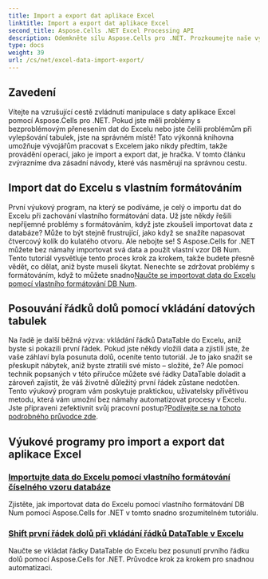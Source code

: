 ```yaml
---
title: Import a export dat aplikace Excel
linktitle: Import a export dat aplikace Excel
second_title: Aspose.Cells .NET Excel Processing API
description: Odemkněte sílu Aspose.Cells pro .NET. Prozkoumejte naše výukové programy, jak snadno a efektivně importovat a exportovat data aplikace Excel.
type: docs
weight: 39
url: /cs/net/excel-data-import-export/
---
```

## Zavedení

Vítejte na vzrušující cestě zvládnutí manipulace s daty aplikace Excel pomocí Aspose.Cells pro .NET. Pokud jste měli problémy s bezproblémovým přenesením dat do Excelu nebo jste čelili problémům při vylepšování tabulek, jste na správném místě! Tato výkonná knihovna umožňuje vývojářům pracovat s Excelem jako nikdy předtím, takže provádění operací, jako je import a export dat, je hračka. V tomto článku zvýrazníme dva zásadní návody, které vás nasměrují na správnou cestu.

## Import dat do Excelu s vlastním formátováním

 První výukový program, na který se podíváme, je celý o importu dat do Excelu při zachování vlastního formátování data. Už jste někdy řešili nepříjemné problémy s formátováním, když jste zkoušeli importovat data z databáze? Může to být stejně frustrující, jako když se snažíte napasovat čtvercový kolík do kulatého otvoru. Ale nebojte se! S Aspose.Cells for .NET můžete bez námahy importovat svá data a použít vlastní vzor DB Num. Tento tutoriál vysvětluje tento proces krok za krokem, takže budete přesně vědět, co dělat, aniž byste museli škytat. Nenechte se zdržovat problémy s formátováním, když to můžete snadno[Naučte se importovat data do Excelu pomocí vlastního formátování DB Num](./import-data-to-worksheet-in-excel-with-specified-db-num-custom-pattern-formatting/).

## Posouvání řádků dolů pomocí vkládání datových tabulek

Na řadě je další běžná výzva: vkládání řádků DataTable do Excelu, aniž byste si pokazili první řádek. Pokud jste někdy vložili data a zjistili jste, že vaše záhlaví byla posunuta dolů, oceníte tento tutoriál. Je to jako snažit se přeskupit nábytek, aniž byste ztratili své místo – složité, že? Ale pomocí technik popsaných v této příručce můžete své řádky DataTable doladit a zároveň zajistit, že váš životně důležitý první řádek zůstane nedotčen. Tento výukový program vám poskytuje praktickou, uživatelsky přívětivou metodu, která vám umožní bez námahy automatizovat procesy v Excelu. Jste připraveni zefektivnit svůj pracovní postup?[Podívejte se na tohoto podrobného průvodce zde](./shift-first-row-down-when-inserting-cells-datatable-rows-in-excel/).

## Výukové programy pro import a export dat aplikace Excel
### [Importujte data do Excelu pomocí vlastního formátování číselného vzoru databáze](./import-data-to-worksheet-in-excel-with-specified-db-num-custom-pattern-formatting/)
Zjistěte, jak importovat data do Excelu pomocí vlastního formátování DB Num pomocí Aspose.Cells for .NET v tomto snadno srozumitelném tutoriálu.
### [Shift první řádek dolů při vkládání řádků DataTable v Excelu](./shift-first-row-down-when-inserting-cells-datatable-rows-in-excel/)
Naučte se vkládat řádky DataTable do Excelu bez posunutí prvního řádku dolů pomocí Aspose.Cells for .NET. Průvodce krok za krokem pro snadnou automatizaci.